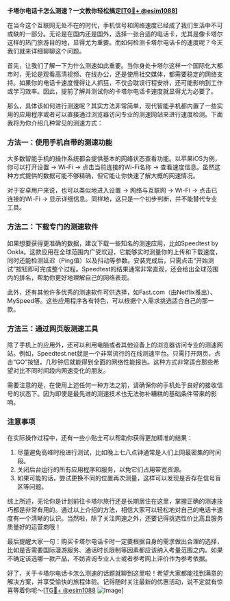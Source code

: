 **卡塔尔电话卡怎么测速？一文教你轻松搞定[[TG💪+ @esim1088](https://t.me/s/esim1088)]**

在当今这个互联网无处不在的时代，手机信号和网络速度已经成了我们生活中不可或缺的一部分。无论是在国内还是国外，选择一张合适的电话卡，尤其是像卡塔尔这样的热门旅游目的地，显得尤为重要。而如何检测卡塔尔电话卡的速度呢？今天我们就来详细聊聊这个问题。

首先，让我们了解一下为什么测速如此重要。当你身处卡塔尔这样一个国际化大都市时，无论是观看高清视频、在线办公，还是使用社交媒体，都需要稳定的网络支持。如果你的电话卡速度慢得让人抓狂，不仅会耽误行程安排，还可能影响到工作或学习效率。因此，提前了解并测试你的卡塔尔电话卡速度就显得尤为必要了。

那么，具体该如何进行测速呢？其实方法非常简单，现代智能手机都内置了一些实用的应用程序或者可以直接通过浏览器访问专业的测速网站来进行速度检测。下面我将为你介绍几种常见的测速方式：

### 方法一：使用手机自带的测速功能

大多数智能手机的操作系统都会提供基本的网络状态查看功能。以苹果iOS为例，你可以打开设置 -> Wi-Fi -> 点击当前连接的Wi-Fi名称 -> 查看速度信息。虽然这种方式提供的数据可能不够精确，但它能让你快速了解大概的网速情况。

对于安卓用户来说，也可以类似地进入设置 -> 网络与互联网 -> Wi-Fi -> 点击已连接的Wi-Fi -> 显示详细信息。同样地，这只是一个初步判断，并不能替代专业工具。

### 方法二：下载专门的测速软件

如果想要获得更准确的数据，建议下载一些知名的测速应用，比如Speedtest by Ookla。这款应用在全球范围内广受欢迎，它能够实时测量你的上传和下载速度，同时还能检测延迟（Ping值）以及抖动等参数。安装完成后，只需点击“开始测试”按钮即可完成整个过程。Speedtest的结果通常非常直观，还会给出全球范围内的排名，帮助你更好地理解自己的网络表现。

此外，还有其他许多优秀的测速软件可供选择，如Fast.com（由Netflix推出）、MySpeed等。这些应用程序各有特色，可以根据个人需求挑选适合自己的那一款。

### 方法三：通过网页版测速工具

除了手机上的应用外，还可以利用电脑或者其他设备上的浏览器访问专业的测速网站。例如，Speedtest.net就是一个非常流行的在线测速平台。只需打开网页，点击“GO”按钮，几秒钟后就能得到全面的网络性能报告。这种方式非常适合那些希望对比不同时间段内网速变化的朋友。

需要注意的是，在使用上述任何一种方法之前，请确保你的手机处于良好的接收信号的状态下。因为即使是最先进的测速技术也无法弥补糟糕的基础条件带来的影响。

### 注意事项

在实际操作过程中，还有一些小贴士可以帮助你获得更加精准的结果：
1. 尽量避免高峰时段进行测试，比如晚上七八点钟通常是人们上网最密集的时间段。
2. 关闭后台运行的所有应用程序和服务，以免它们占用带宽资源。
3. 如果可能的话，尝试更换不同的位置再次测量，这样可以发现是否存在信号盲区等问题。

综上所述，无论你是计划前往卡塔尔旅行还是长期居住在这里，掌握正确的测速技巧都是非常有用的。通过以上介绍的方法，相信大家可以轻松地对自己的电话卡速度有一个清晰的认识。当然啦，除了关注网速之外，还要记得挑选性价比高且服务质量好的运营商哦！

最后提醒大家一句：购买卡塔尔电话卡时一定要根据自身的需求做出合理的选择，比如是否需要国际漫游服务、通话时长限制等因素都应该纳入考量范围之内。如果不确定该选哪一款产品，不妨咨询专业人士或者参考网上评价作为参考依据。

好了，关于卡塔尔电话卡怎么测速的话题就聊到这里啦！希望大家都能找到满意的解决方案，并享受愉快的旅程体验。记得随时关注最新的优惠活动，说不定就有惊喜等着你呢～[[TG💪+ @esim1088](https://t.me/s/esim1088) ![Image](https://i.postimg.cc/4NQfJmqS/Snipaste-2025-05-13-00-14-12.png)]